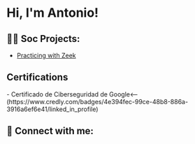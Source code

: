 <h1>Hi, I'm Antonio! </h1>

<h2>👨‍💻 Soc Projects:</h2>

- [Practicing with Zeek]()
<h2>Certifications</h2>
- Certificado de Ciberseguridad de Google<--(https://www.credly.com/badges/4e394fec-99ce-48b8-886a-3916a6ef6e41/linked_in_profile)


<h2> 🤳 Connect with me:</h2>



<!--
**joshmadakor1/joshmadakor1** is a ✨ _special_ ✨ repository because its `README.md` (this file) appears on your GitHub profile.

Here are some ideas to get you started:

- 🔭 I’m currently working on ...
- 🌱 I’m currently learning ...
- 👯 I’m looking to collaborate on ...
- 🤔 I’m looking for help with ...
- 💬 Ask me about ...
- 📫 How to reach me: ...
- 😄 Pronouns: ...
- ⚡ Fun fact: ...
-->
